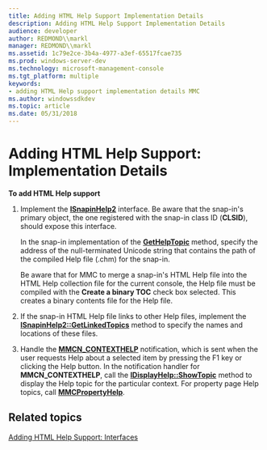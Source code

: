 ```yaml
---
title: Adding HTML Help Support Implementation Details
description: Adding HTML Help Support Implementation Details
audience: developer
author: REDMOND\\markl
manager: REDMOND\\markl
ms.assetid: 1c79e2ce-3b4a-4977-a3ef-65517fcae735
ms.prod: windows-server-dev
ms.technology: microsoft-management-console
ms.tgt_platform: multiple
keywords:
- adding HTML Help support implementation details MMC
ms.author: windowssdkdev
ms.topic: article
ms.date: 05/31/2018
---
```


# Adding HTML Help Support: Implementation Details

**To add HTML Help support**

1.  Implement the [**ISnapinHelp2**](/windows/desktop/api/Mmc/nn-mmc-isnapinhelp2) interface. Be aware that the snap-in's primary object, the one registered with the snap-in class ID (**CLSID**), should expose this interface.

    In the snap-in implementation of the [**GetHelpTopic**](https://www.bing.com/search?q=**GetHelpTopic**) method, specify the address of the null-terminated Unicode string that contains the path of the compiled Help file (.chm) for the snap-in.

    Be aware that for MMC to merge a snap-in's HTML Help file into the HTML Help collection file for the current console, the Help file must be compiled with the **Create a binary TOC** check box selected. This creates a binary contents file for the Help file.

2.  If the snap-in HTML Help file links to other Help files, implement the [**ISnapinHelp2::GetLinkedTopics**](/windows/desktop/api/Mmc/nf-mmc-isnapinhelp2-getlinkedtopics) method to specify the names and locations of these files.
3.  Handle the [**MMCN\_CONTEXTHELP**](mmcn-contexthelp.md) notification, which is sent when the user requests Help about a selected item by pressing the F1 key or clicking the Help button. In the notification handler for **MMCN\_CONTEXTHELP**, call the [**IDisplayHelp::ShowTopic**](/windows/desktop/api/Mmc/nf-mmc-idisplayhelp-showtopic) method to display the Help topic for the particular context. For property page Help topics, call [**MMCPropertyHelp**](/windows/desktop/api/Mmc/nf-mmc-mmcpropertyhelp).

## Related topics

<dl> <dt>

[Adding HTML Help Support: Interfaces](adding-html-help-support-interfaces.md)
</dt> </dl>

 

 




